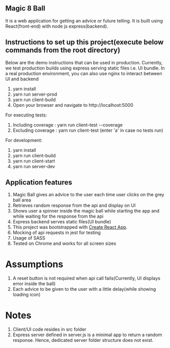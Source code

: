 ## Magic 8 Ball 

It is a web application for getting an advice or future telling. It is built using React(front-end) with node js express(backend).



## Instructions to set up this project(execute below commands from the root directory)
Below are the demo instructions that can be used in production. Currently, we test production builds using express serving static files i.e. UI bundle. In a real production environment, you can also use nginx to interact between UI and backend
1. yarn install
2. yarn run server-prod
3. yarn run client-build
4. Open your browser and navigate to http://localhost:5000

For executing tests:
1. Including coverage : yarn run client-test --coverage
2. Excluding coverage : yarn run client-test (enter 'a' in case no tests run)

For development:
1. yarn install
2. yarn run client-build
3. yarn run client-start
4. yarn run server-dev

## Application features
1. Magic Ball gives an advice to the user each time user clicks on the grey ball area
2. Retrieves random response from the api and display on UI
3. Shows user a spinner inside the magic ball while starting the app and while waiting for the response from the api
4. Express backend serves static files(UI bundle)
5. This project was bootstrapped with [Create React App](https://github.com/facebook/create-react-app).
6. Mocking of api requests in jest for testing
7. Usage of SASS
8. Tested on Chrome and works for all screen sizes

# Assumptions
1. A reset button is not required when api call fails(Currently, UI displays error inside the ball)
2. Each advice to be given to the user with a little delay(while showing loading icon)  

# Notes
1. Client/UI code resides in src folder
2. Express server defined in server.js is a minimal app to return a random response. Hence, dedicated server folder structure does not exist.



